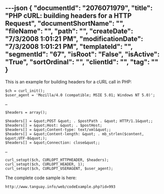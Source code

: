 ---json
{
  "documentId": "2076071979",
  "title": "PHP cURL: building headers for a HTTP Request",
  "documentShortName": "",
  "fileName": "",
  "path": "",
  "createDate": "7/3/2008 1:01:21 PM",
  "modificationDate": "7/3/2008 1:01:21 PM",
  "templateId": "",
  "segmentId": "67",
  "isRoot": "False",
  "isActive": "True",
  "sortOrdinal": "",
  "clientId": "",
  "tag": ""
}
---

This is an example for building headers for a cURL call in PHP:

    $ch = curl_init();
    $user_agent = 'Mozilla/4.0 (compatible; MSIE 5.01; Windows NT 5.0)';

    …

    $headers = array();

    $headers[] = &quot;POST &quot; . $postPath . &quot; HTTP/1.1&quot;;
    $headers[] = &quot;Host: &quot; . $postHost;
    $headers[] = &quot;Content-type: text/xml&quot;;
    $headers[] = &quot;Content-length: &quot; . mb_strlen($content, &quot;UTF-8&quot;);
    $headers[] = &quot;Connection: close&quot;;

    …

    curl_setopt($ch, CURLOPT_HTTPHEADER, $headers);
    curl_setopt($ch, CURLOPT_HEADER, 1);
    curl_setopt($ch, CURLOPT_USERAGENT, $user_agent);

The complete code sample is here:

    http://www.tanguay.info/web/codeExample.php?id=993
